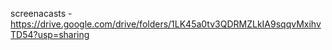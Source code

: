 screenacasts - https://drive.google.com/drive/folders/1LK45a0tv3QDRMZLkIA9sqqvMxihvTD54?usp=sharing
